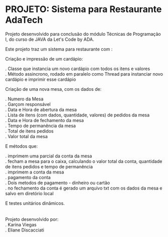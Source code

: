 # PROJETO: Sistema para Restaurante AdaTech

Projeto desenvolvido para conclusão do módulo Técnicas de Programação I, do curso de JAVA da Let's Code by ADA. 

Este projeto traz um sistema para restaurante com : 

Criação e impressão de um cardápio:

. Classe que instancia um novo cardápio com todos os itens e valores <br>
. Método assincrono, rodado em paralelo como Thread para instanciar novo cardápio e imprimir esse cardápio <br> 

Criação de uma nova mesa, com os dados de: 

. Numero da Mesa <br>
. Garçom responsável <br>
. Data e Hora de abertura da mesa <br> 
. Lista de itens (com dados, quantidade, valores) de pedidos da mesa <br> 
. Data e Hora de fechamento da mesa <br>
. Tempo de permanência da mesa <br>
. Total de itens pedidos <br>
. Valor total da mesa <br> 

E métodos que: 

. imprimem uma parcial da conta da mesa <br> 
. fecham a mesa para o caixa, calculando o valor total da conta, quantidade de itens pedidos e tempo de permanência <br> 
. imprimem a conta da mesa <br> 
. pagamento da conta <br> 
. Dois metodos de pagamento - dinheiro ou cartão <br> 
. no fechamento da conta é gerado um arquivo txt com os dados da mesa e salvo em diretório local <br> 

E testes unitários dinâmicos.  <br>
<br>
<br>
Projeto desenvolvido por: <br>
. Karina Viegas <br>
. Eliane Discacciati <br>
